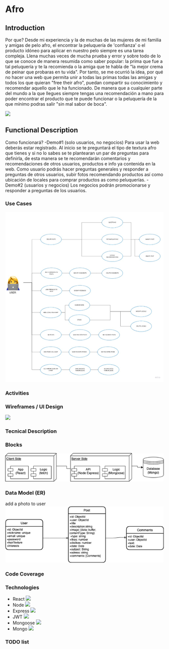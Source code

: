 # Afro

## Introduction
Por que?
Desde mi experiencia y la de muchas de las mujeres de mi familia y amigas de pelo afro, el encontrar la peluquería de 'confianza'  o el producto idóneo para aplicar en nuestro pelo siempre es una tarea compleja. Llena muchas veces de mucha prueba y error y sobre todo de lo que se conoce de manera resumida como saber popular: la prima que fue a tal  peluquería y te la recomienda o la amiga que te habla de "la mejor crema de peinar que probaras en tu vida".
Por tanto, se me ocurrió la idea, por qué no hacer una web que permita unir a todas las primas todas las amigas y todos los  que quieran "free their afro", puedan compartir su conocimiento y recomendar aquello que le ha funcionado. De manera que a cualquier parte del mundo a la que llegues siempre tengas una recomendación a mano para poder encontrar el producto que te puede funcionar o la peluquería de la que mínimo podras salir "sin mal sabor de boca".

![](https://media.giphy.com/media/9Drw7lRAp4J1xqOJHF/giphy.gif)

## Functional Description
Como funcionará?
-Demo#1 (solo usuarios, no negocios)
Para usar la web deberás estar registrado. Al inicio se te preguntará el tipo de textura afro que tienes y si no lo sabes se te plantearan un par de preguntas  para definirla, de esta manera se te recomendarán comentarios y recomendaciones de otros usuarios, productos e info ya contenida en la web.
Como usuario podrás hacer preguntas generales y responder a preguntas de otros usuarios, subir fotos recomendando productos así como ubicación de locales para comprar productos as como peluquerías.
-Demo#2 (usuarios y negocios)
Los negocios podrán promocionarse y responder a preguntas de los usuarios.

### Use Cases
![](images/UseCases.jpg)

### Activities


### Wireframes / UI Design
![](images/WireFrames.jpg)

### Tecnical Description


### Blocks
![](images/DiagramBlocks.jpg)

### Data Model (ER)
add a photo to user
![](images/DataModel.jpg)


### Code Coverage


### Technologies
- React ![](https://reactjs.org/favicon.ico)
- Node ![](https://nodejs.org/static/images/favicons/favicon.ico)
- Express ![](https://expressjs.com/images/favicon.png)
- JWT ![](https://jwt.io/img/favicon/apple-icon-60x60.png)
- Mongoose ![](https://mongoosejs.com/docs/images/favicon/apple-icon-60x60.png)
- Mongo ![](https://www.mongodb.com/favicon.ico)

### TODO list
